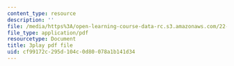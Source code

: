 ```yaml
---
content_type: resource
description: ''
file: /media/https%3A/open-learning-course-data-rc.s3.amazonaws.com/22-01-introduction-to-nuclear-engineering-and-ionizing-radiation-fall-2016/cf99172c295d104c0d80078a1b141d34_qHPp458m1cs.pdf
file_type: application/pdf
resourcetype: Document
title: 3play pdf file
uid: cf99172c-295d-104c-0d80-078a1b141d34
---
```

